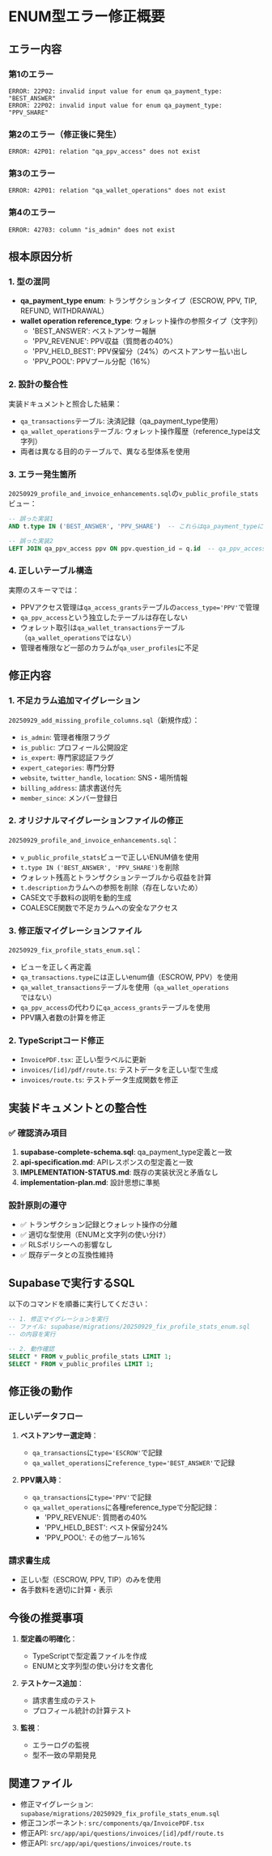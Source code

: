 # ENUM型エラー修正概要

## エラー内容
### 第1のエラー
```
ERROR: 22P02: invalid input value for enum qa_payment_type: "BEST_ANSWER"
ERROR: 22P02: invalid input value for enum qa_payment_type: "PPV_SHARE"
```

### 第2のエラー（修正後に発生）
```
ERROR: 42P01: relation "qa_ppv_access" does not exist
```

### 第3のエラー
```
ERROR: 42P01: relation "qa_wallet_operations" does not exist
```

### 第4のエラー
```
ERROR: 42703: column "is_admin" does not exist
```

## 根本原因分析

### 1. 型の混同
- **qa_payment_type enum**: トランザクションタイプ（ESCROW, PPV, TIP, REFUND, WITHDRAWAL）
- **wallet operation reference_type**: ウォレット操作の参照タイプ（文字列）
  - 'BEST_ANSWER': ベストアンサー報酬
  - 'PPV_REVENUE': PPV収益（質問者の40%）
  - 'PPV_HELD_BEST': PPV保留分（24%）のベストアンサー払い出し
  - 'PPV_POOL': PPVプール分配（16%）

### 2. 設計の整合性
実装ドキュメントと照合した結果：
- `qa_transactions`テーブル: 決済記録（qa_payment_type使用）
- `qa_wallet_operations`テーブル: ウォレット操作履歴（reference_typeは文字列）
- 両者は異なる目的のテーブルで、異なる型体系を使用

### 3. エラー発生箇所
`20250929_profile_and_invoice_enhancements.sql`の`v_public_profile_stats`ビュー：
```sql
-- 誤った実装1
AND t.type IN ('BEST_ANSWER', 'PPV_SHARE')  -- これらはqa_payment_typeに存在しない

-- 誤った実装2
LEFT JOIN qa_ppv_access ppv ON ppv.question_id = q.id  -- qa_ppv_accessテーブルは存在しない
```

### 4. 正しいテーブル構造
実際のスキーマでは：
- PPVアクセス管理は`qa_access_grants`テーブルの`access_type='PPV'`で管理
- `qa_ppv_access`という独立したテーブルは存在しない
- ウォレット取引は`qa_wallet_transactions`テーブル（`qa_wallet_operations`ではない）
- 管理者権限など一部のカラムが`qa_user_profiles`に不足

## 修正内容

### 1. 不足カラム追加マイグレーション
`20250929_add_missing_profile_columns.sql`（新規作成）：
- `is_admin`: 管理者権限フラグ
- `is_public`: プロフィール公開設定
- `is_expert`: 専門家認証フラグ
- `expert_categories`: 専門分野
- `website`, `twitter_handle`, `location`: SNS・場所情報
- `billing_address`: 請求書送付先
- `member_since`: メンバー登録日

### 2. オリジナルマイグレーションファイルの修正
`20250929_profile_and_invoice_enhancements.sql`：
- `v_public_profile_stats`ビューで正しいENUM値を使用
- `t.type IN ('BEST_ANSWER', 'PPV_SHARE')`を削除
- ウォレット残高とトランザクションテーブルから収益を計算
- `t.description`カラムへの参照を削除（存在しないため）
- CASE文で手数料の説明を動的生成
- COALESCE関数で不足カラムへの安全なアクセス

### 3. 修正版マイグレーションファイル
`20250929_fix_profile_stats_enum.sql`：
- ビューを正しく再定義
- `qa_transactions.type`には正しいenum値（ESCROW, PPV）を使用
- `qa_wallet_transactions`テーブルを使用（`qa_wallet_operations`ではない）
- `qa_ppv_access`の代わりに`qa_access_grants`テーブルを使用
- PPV購入者数の計算を修正

### 2. TypeScriptコード修正
- `InvoicePDF.tsx`: 正しい型ラベルに更新
- `invoices/[id]/pdf/route.ts`: テストデータを正しい型で生成
- `invoices/route.ts`: テストデータ生成関数を修正

## 実装ドキュメントとの整合性

### ✅ 確認済み項目
1. **supabase-complete-schema.sql**: qa_payment_type定義と一致
2. **api-specification.md**: APIレスポンスの型定義と一致
3. **IMPLEMENTATION-STATUS.md**: 既存の実装状況と矛盾なし
4. **implementation-plan.md**: 設計思想に準拠

### 設計原則の遵守
- ✅ トランザクション記録とウォレット操作の分離
- ✅ 適切な型使用（ENUMと文字列の使い分け）
- ✅ RLSポリシーへの影響なし
- ✅ 既存データとの互換性維持

## Supabaseで実行するSQL

以下のコマンドを順番に実行してください：

```sql
-- 1. 修正マイグレーションを実行
-- ファイル: supabase/migrations/20250929_fix_profile_stats_enum.sql
-- の内容を実行

-- 2. 動作確認
SELECT * FROM v_public_profile_stats LIMIT 1;
SELECT * FROM v_public_profiles LIMIT 1;
```

## 修正後の動作

### 正しいデータフロー
1. **ベストアンサー選定時**：
   - `qa_transactions`に`type='ESCROW'`で記録
   - `qa_wallet_operations`に`reference_type='BEST_ANSWER'`で記録

2. **PPV購入時**：
   - `qa_transactions`に`type='PPV'`で記録
   - `qa_wallet_operations`に各種reference_typeで分配記録：
     - 'PPV_REVENUE': 質問者の40%
     - 'PPV_HELD_BEST': ベスト保留分24%
     - 'PPV_POOL': その他プール16%

### 請求書生成
- 正しい型（ESCROW, PPV, TIP）のみを使用
- 各手数料を適切に計算・表示

## 今後の推奨事項

1. **型定義の明確化**：
   - TypeScriptで型定義ファイルを作成
   - ENUMと文字列型の使い分けを文書化

2. **テストケース追加**：
   - 請求書生成のテスト
   - プロフィール統計の計算テスト

3. **監視**：
   - エラーログの監視
   - 型不一致の早期発見

## 関連ファイル
- 修正マイグレーション: `supabase/migrations/20250929_fix_profile_stats_enum.sql`
- 修正コンポーネント: `src/components/qa/InvoicePDF.tsx`
- 修正API: `src/app/api/questions/invoices/[id]/pdf/route.ts`
- 修正API: `src/app/api/questions/invoices/route.ts`